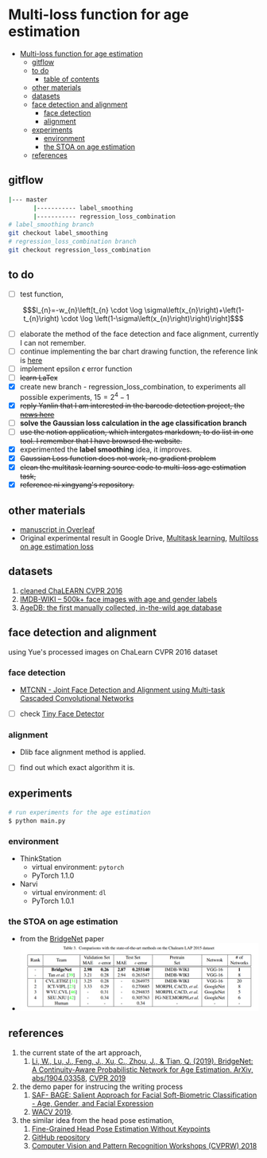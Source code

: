 # Multi-loss function for age estimation

<!-- TOC -->

- [Multi-loss function for age estimation](#multi-loss-function-for-age-estimation)
  - [gitflow](#gitflow)
  - [to do](#to-do)
      - [table of contents](#table-of-contents)
  - [other materials](#other-materials)
  - [datasets](#datasets)
  - [face detection and alignment](#face-detection-and-alignment)
    - [face detection](#face-detection)
    - [alignment](#alignment)
  - [experiments](#experiments)
    - [environment](#environment)
    - [the STOA on age estimation](#the-stoa-on-age-estimation)
  - [references](#references)

<!-- /TOC -->


## gitflow

```sh
|--- master
       |----------- label_smoothing
       |----------- regression_loss_combination 
# label_smoothing branch
git checkout label_smoothing
# regression_loss_combination branch
git checkout regression_loss_combination
```



## to do
- [ ] test function, 
```math
$l_{n}=-w_{n}\left[t_{n} \cdot \log \sigma\left(x_{n}\right)+\left(1-t_{n}\right) \cdot \log \left(1-\sigma\left(x_{n}\right)\right)\right]$
```
- [ ] elaborate the method of the face detection and face alignment, currently I can not remember.
- [ ] continue implementing the bar chart drawing function, the reference link is [here](https://pythonspot.com/matplotlib-bar-chart/)
- [ ] implement epsilon $\epsilon$ error function
- [ ] ~~learn LaTex~~
- [x] create new branch - regression_loss_combination, to experiments all possible experiments, $15 = 2^{4}-1$
- [x] ~~reply Yanlin that I am interested in the barcode detection project, the [news here](https://businesstampere.com/scandit-opens-rd-office-in-tampere-to-strengthen-leadership-in-mobile-computer-vision-and-augmented-reality/)~~
- [ ] **solve the Gaussian loss calculation in the age classification branch**
- [ ] ~~use the notion application, which intergates markdown, to do list in one tool. I remember that I have browsed the website.~~
- [x] experimented the **label smoothing** idea, it improves.
- [x] ~~Gaussian Loss function does not work, no gradient problem~~
- [x] ~~clean the multitask learning source code to multi-loss age estimation task,~~  
- [x] ~~reference ni xingyang's repository.~~

<!-- 
#### table of contents
- [Multi-loss function for age estimation](#multi-loss-function-for-age-estimation)
  - [gitflow](#gitflow)
  - [to do](#to-do)
      - [table of contents](#table-of-contents)
  - [other materials](#other-materials)
  - [datasets](#datasets)
  - [face detection and alignment](#face-detection-and-alignment)
    - [face detection](#face-detection)
    - [alignment](#alignment)
  - [experiments](#experiments)
    - [environment](#environment)
    - [the STOA on age estimation](#the-stoa-on-age-estimation)
  - [references](#references)
****
 -->

## other materials

- [manuscript in Overleaf](https://www.overleaf.com/project/5d2310338e2b2d7e89e37358)
- Original experimental result in Google Drive, [Multitask learning](https://drive.google.com/drive/folders/1JSRQxQfCnNyKONFnrRL7D_sDituPLR73?usp=sharing), [Multiloss on age estimation loss](https://drive.google.com/drive/folders/1BNY4DsRx3oGBibo3Xi8oLNVaaYFMRAjl?usp=sharing)


## datasets

1. [cleaned ChaLEARN CVPR 2016](http://chalearnlap.cvc.uab.es/dataset/19/description/) 
2. [IMDB-WIKI – 500k+ face images with age and gender labels](https://data.vision.ee.ethz.ch/cvl/rrothe/imdb-wiki/)
3. [AgeDB: the first manually collected, in-the-wild age database](https://ibug.doc.ic.ac.uk/resources/agedb/)


## face detection and alignment

using Yue's processed images on ChaLearn CVPR 2016 dataset

### face detection

- [MTCNN - Joint Face Detection and Alignment using Multi-task Cascaded Convolutional Networks](https://github.com/TropComplique/mtcnn-pytorch)
- [ ] check [Tiny Face Detector](https://github.com/peiyunh/tiny)

### alignment

- Dlib face alignment method is applied.
- [ ] find out which exact algorithm it is.

## experiments
 
```sh
# run experiments for the age estimation
$ python main.py  
```

### environment

- ThinkStation
  - virtual environment: `pytorch`
  - PyTorch 1.1.0
- Narvi
  - virtual environment: `dl`
  - PyTorch 1.0.1


### the STOA on age estimation

- from the [BridgeNet](##references) paper
- ![Example](related_materials/state-of-the-art-result-age-estimation-on-chalearn-2016.png)

## references

1. the current state of the art approach, 
   1. [Li, W., Lu, J., Feng, J., Xu, C., Zhou, J., & Tian, Q. (2019). BridgeNet: A Continuity-Aware Probabilistic Network for Age Estimation. ArXiv, abs/1904.03358](https://arxiv.org/abs/1904.03358), [CVPR 2019](http://cvpr2019.thecvf.com/)
2. the demo paper for instrucing the writing process
   1. [SAF- BAGE: Salient Approach for Facial Soft-Biometric Classification - Age, Gender, and Facial Expression](https://arxiv.org/abs/1803.05719)
   2. [WACV 2019](https://wacv19.wacv.net).
3. the similar idea from the head pose estimation, 
   1. [Fine-Grained Head Pose Estimation Without Keypoints](https://arxiv.org/abs/1710.00925)
   2. [GitHub repository](https://github.com/natanielruiz/deep-head-pose)
   3. [Computer Vision and Pattern Recognition Workshops (CVPRW) 2018](http://cvpr2018.thecvf.com/program/workshops)
